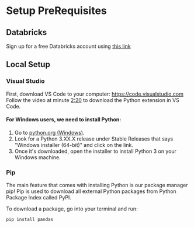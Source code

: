 # Setup PreRequisites

## Databricks
Sign up for a free Databricks account using [this link](https://login.databricks.com/signup?dbx_source=docs&intent=SIGN_UP&tuuid=aedf86b5-3189-4402-9a3c-2f581ebcdef7&rl_aid=1066f182-bd1e-427e-933f-2e427b52eaa9&provider=DB_FREE_TIER)

## Local Setup

### Visual Studio
First, download VS Code to your computer: https://code.visualstudio.com
Follow the video at minute [2:20](https://www.youtube.com/watch?v=S320N3sxinE&t=140s) to download the Python extension in VS Code.

#### For Windows users, we need to install Python:

1. Go to [python.org (Windows)](https://www.python.org/downloads/windows/).
2. Look for a Python 3.XX.X release under Stable Releases that says "Windows installer (64-bit)" and click on the link.
3. Once it's downloaded, open the installer to install Python 3 on your Windows machine.

### Pip

The main feature that comes with installing Python is our package manager pip! Pip is used to download all external Python packages from Python Package Index called PyPI.

To download a package, go into your terminal and run:
```
pip install pandas
```
